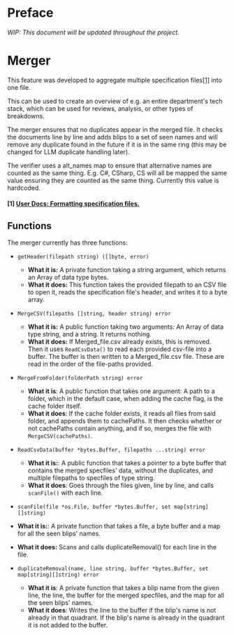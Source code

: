 # Preface

*WIP: This document will be updated throughout the project.*

# Merger

This feature was developed to aggregate multiple specification files[[1]](#1-user-docs--formatting-specification-files) into one file.

This can be used to create an overview of e.g. an entire department's tech stack, which can be used for reviews, analysis, or other types of breakdowns.

The merger ensures that no duplicates appear in the merged file. It checks the documents line by line and adds blips to a set of seen names and will remove any duplicate found in the future if it is in the same ring (this may be changed for LLM duplicate handling later). 

The verifier uses a alt_names map to ensure that alternative names are counted as the same thing. E.g. C#, CSharp, CS will all be mapped the same value ensuring they are counted as the same thing. Currently this value is hardcoded.

#### [1] [User Docs: Formatting specification files.](../user_docs/spec_file_format.md)

## Functions

The merger currently has three functions:

* `getHeader(filepath string) ([]byte, error)`
  * **What it is:** A private function taking a string argument, which returns an Array of data type bytes.
  * **What it does:** This function takes the provided filepath to an CSV file to open it, reads the specification file's header, and writes it to a byte array.

* `MergeCSV(filepaths []string, header string) error`
  * **What it is:** A public function taking two arguments: An Array of data type string, and a string. It returns nothing.
  * **What it does:** If Merged_file.csv already exists, this is removed. Then it uses `ReadCsvData()` to read each provided csv-file into a buffer. The buffer is then written to a Merged_file.csv file. These are read in the order of the file-paths provided.
  
* `MergeFromFolder(folderPath string) error`
  * **What it is**: A public function that takes one argument: A path to a folder, which in the default case, when adding the cache flag, is the cache folder itself.
  * **What it does**: If the cache folder exists, it reads all files from said folder, and appends them to cachePaths. It then checks whether or not cachePaths contain anything, and if so, merges the file with `MergeCSV(cachePaths)`.

* `ReadCsvData(buffer *bytes.Buffer, filepaths ...string) error`
  * **What it is:**: A public function that takes a pointer to a byte buffer that contains the merged specfiles' data, without the duplicates, and multiple filepaths to specfiles of type string.
  * **What it does**: Goes through the files given, line by line, and calls `scanFile()` with each line.

* `scanFile(file *os.File, buffer *bytes.Buffer, set map[string][]string)`
 * **What it is:**: A private function that takes a file, a byte buffer and a map for all the seen blips' names.
 * **What it does:** Scans and calls duplicateRemoval() for each line in the file.

* `duplicateRemoval(name, line string, buffer *bytes.Buffer, set map[string][]string) error`
  * **What it is**: A private function that takes a blip name from the given line, the line, the buffer for the merged specfiles, and the map for all the seen blips' names.
  * **What it does**: Writes the line to the buffer if the blip's name is not already in that quadrant. If the blip's name is already in the quadrant it is not added to the buffer.